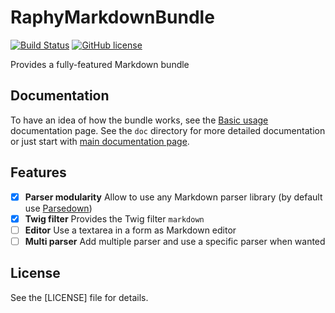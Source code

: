 # RaphyMarkdownBundle

[![Build Status](https://img.shields.io/travis/Raphy/EmptyProjectSkeleton.svg)](https://travis-ci.org/Raphy/RaphyMarkdownBundle)
[![GitHub license](https://img.shields.io/github/license/Raphy/RaphyMarkdownBundle.svg)](LICENSE)

Provides a fully-featured Markdown bundle

## Documentation

To have an idea of how the bundle works, see the [Basic usage](Resources/doc/basic-usage.md) documentation page.
See the `doc` directory for more detailed documentation or just start with [main documentation page](Resources/doc/index.md).

## Features

- [X] **Parser modularity** Allow to use any Markdown parser library (by default use [Parsedown](https://github.com/erusev/parsedown))
- [x] **Twig filter** Provides the Twig filter `markdown`
- [ ] **Editor** Use a textarea in a form as Markdown editor
- [ ] **Multi parser** Add multiple parser and use a specific parser when wanted

## License

See the [LICENSE] file for details.